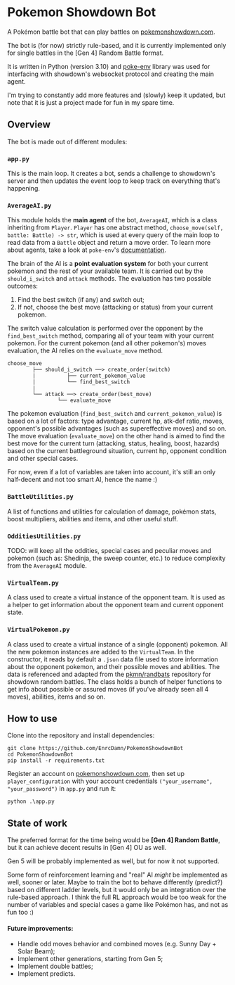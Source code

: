 # Pokemon Showdown Bot
A Pokémon battle bot that can play battles on [pokemonshowdown.com](https://pokemonshowdown.com/).

The bot is (for now) strictly rule-based, and it is currently implemented only for single battles in the [Gen 4] Random Battle format. 

It is written in Python (version 3.10) and [poke-env](https://github.com/hsahovic/poke-env) library was used for interfacing with showdown's websocket protocol and creating the main agent.

I'm trying to constantly add more features and (slowly) keep it updated, but note that it is just a project made for fun in my spare time. 

## Overview

The bot is made out of different modules:

### `app.py`
This is the main loop. It creates a bot, sends a challenge to showdown's server and then updates the event loop to keep track on everything that's happening.

### `AverageAI.py`
This module holds the **main agent** of the bot, `AverageAI`, which is a class inheriting from `Player`. `Player` has one abstract method, `choose_move(self, battle: Battle) -> str`, which is used at every query of the main loop to read data from a `Battle` object and return a move order. To learn more about agents, take a look at `poke-env`'s [documentation](https://poke-env.readthedocs.io/en/stable/max_damage_player.html#creating-a-player). 

The brain of the AI is a **point evaluation system** for both your current pokemon and the rest of your available team. It is carried out by the `should_i_switch` and `attack` methods. The evaluation has two possible outcomes: 
1) Find the best switch (if any) and switch out; 
2) If not, choose the best move (attacking or status) from your current pokemon.

The switch value calculation is performed over the opponent by the `find_best_switch` method, comparing all of your team with your current pokemon. For the current pokemon (and all other pokemon's) moves evaluation, the AI relies on the `evaluate_move` method.
```
choose_move
        ├── should_i_switch ──> create_order(switch)
        |          ├── current_pokemon_value
        |          └── find_best_switch
        |
        └── attack ──> create_order(best_move)
                └── evaluate_move
```
The pokemon evaluation (`find_best_switch` and `current_pokemon_value`) is based on a lot of factors: type advantage, current hp, atk-def ratio, moves, opponent's possible advantages (such as supereffective moves) and so on. The move evaluation (`evaluate_move`) on the other hand is aimed to find the best move for the current turn (attacking, status, healing, boost, hazards) based on the current battleground situation, current hp, opponent condition and other special cases. <p>For now, even if a lot of variables are taken into account, it's still an only half-decent and not too smart AI, hence the name :)

### `BattleUtilities.py`
A list of functions and utilities for calculation of damage, pokémon stats, boost multipliers, abilities and items, and other useful stuff.

### `OdditiesUtilities.py`
TODO: will keep all the oddities, special cases and peculiar moves and pokemon (such as: Shedinja, the sweep counter, etc.) to reduce complexity from the `AverageAI` module.

### `VirtualTeam.py`
A class used to create a virtual instance of the opponent team. It is used as a helper to get information about the opponent team and current opponent state. 

### `VirtualPokemon.py`
A class used to create a virtual instance of a single (opponent) pokemon. All the new pokemon instances are added to the `VirtualTeam`. In the constructor, it reads by default a `.json` data file used to store information about the opponent pokemon, and their possible moves and abilities. The data is referenced and adapted from the [pkmn/randbats](https://github.com/pkmn/randbats) repository for showdown random battles. The class holds a bunch of helper functions to get info about possible or assured moves (if you've already seen all 4 moves), abilities, items and so on.


## How to use
Clone into the repository and install dependencies:
```
git clone https://github.com/EnrcDamn/PokemonShowdownBot
cd PokemonShowdownBot
pip install -r requirements.txt
```
Register an account on [pokemonshowdown.com](https://pokemonshowdown.com/), then set up `player_configuration` with your account credentials `("your_username", "your_password")` in `app.py` and run it:
```
python .\app.py
```


## State of work
The preferred format for the time being would be **[Gen 4] Random Battle**, but it can achieve decent results in [Gen 4] OU as well.

Gen 5 will be probably implemented as well, but for now it not supported.

Some form of reinforcement learning and "real" AI _might_ be implemented as well, sooner or later. Maybe to train the bot to behave differently (predict?) based on different ladder levels, but it would only be an integration over the rule-based approach. I think the full RL approach would be too weak for the number of variables and special cases a game like Pokémon has, and not as fun too :)

#### Future improvements:
- Handle odd moves behavior and combined moves (e.g. Sunny Day + Solar Beam);
- Implement other generations, starting from Gen 5;
- Implement double battles;
- Implement predicts.